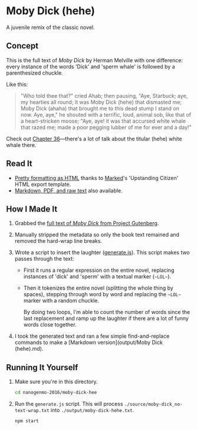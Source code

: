 # Moby Dick (hehe)

A juvenile remix of the classic novel.


## Concept

This is the full text of *Moby Dick* by Herman Melville with one difference: every instance of the words 'Dick' and 'sperm whale' is followed by a parenthesized chuckle.

Like this:

> "Who told thee that?" cried Ahab; then pausing, "Aye, Starbuck; aye, my hearties all round; it was Moby Dick (hehe) that dismasted me; Moby Dick (ahaha) that brought me to this dead stump I stand on now. Aye, aye," he shouted with a terrific, loud, animal sob, like that of a heart-stricken moose; "Aye, aye! it was that accursed white whale that razed me; made a poor pegging lubber of me for ever and a day!"

Check out [Chapter 36](https://matthewmcvickar.github.io/nanogenmo-2016/moby-dick-hehe/output/moby-dick-hehe.html#chapter-36.-the-quarter-deck.)—there's a lot of talk about the titular (hehe) white whale there.


## Read It

- [Pretty formatting as HTML](https://matthewmcvickar.github.io/nanogenmo-2016/moby-dick-hehe/output/moby-dick-hehe.html) thanks to [Marked](http://marked2app.com/)'s 'Upstanding Citizen' HTML export template.
- [Markdown, PDF, and raw text](https://github.com/matthewmcvickar/nanogenmo-2016/tree/master/moby-dick-hehe/output) also available.


## How I Made It

1. Grabbed the [full text of *Moby Dick* from Project Gutenberg](http://onlinebooks.library.upenn.edu/webbin/gutbook/lookup?num=2701).

1. Manually stripped the metadata so only the book text remained and removed the hard-wrap line breaks.

1. Wrote a script to insert the laughter ([generate.js](generate.js)). This script makes two passes through the text:

    - First it runs a regular expression on the entire novel, replacing instances of 'dick' and 'sperm' with a textual marker (`~LOL~`).

    - Then it tokenizes the entire novel (splitting the whole thing by spaces), stepping through word by word and replacing the `~LOL~` marker with a random chuckle.

      By doing two loops, I'm able to count the number of words since the last replacement and ramp up the laughter if there are a lot of funny words close together.

1. I took the generated text and ran a few simple find-and-replace commands to make a [Markdown version](output/Moby Dick (hehe).md).


## Running It Yourself

1. Make sure you're in this directory.

    ```sh
    cd nanogenmo-2016/moby-dick-hee
    ```

1. Run the `generate.js` script. This will process `./source/moby-dick_no-text-wrap.txt` into `./output/moby-dick-hehe.txt`.

    ```sh
    npm start
    ```
